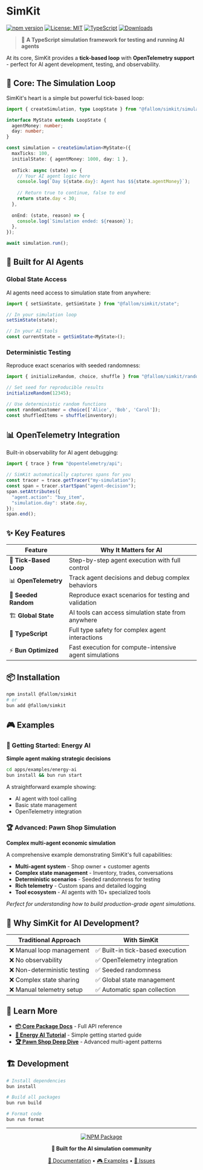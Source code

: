# SimKit

[![npm version](https://badge.fury.io/js/%40fallom%2Fsimkit.svg)](https://www.npmjs.com/package/@fallom/simkit)
[![License: MIT](https://img.shields.io/badge/License-MIT-yellow.svg)](https://opensource.org/licenses/MIT)
[![TypeScript](https://img.shields.io/badge/TypeScript-007ACC?style=flat&logo=typescript&logoColor=white)](https://www.typescriptlang.org/)
[![Downloads](https://img.shields.io/npm/dm/@fallom/simkit.svg)](https://www.npmjs.com/package/@fallom/simkit)

> 🤖 **A TypeScript simulation framework for testing and running AI agents**

At its core, SimKit provides a **tick-based loop** with **OpenTelemetry support** - perfect for AI agent development, testing, and observability.

## 🔄 Core: The Simulation Loop

SimKit's heart is a simple but powerful tick-based loop:

```typescript
import { createSimulation, type LoopState } from "@fallom/simkit/simulation";

interface MyState extends LoopState {
  agentMoney: number;
  day: number;
}

const simulation = createSimulation<MyState>({
  maxTicks: 100,
  initialState: { agentMoney: 1000, day: 1 },
  
  onTick: async (state) => {
    // Your AI agent logic here
    console.log(`Day ${state.day}: Agent has $${state.agentMoney}`);
    
    // Return true to continue, false to end
    return state.day < 30;
  },
  
  onEnd: (state, reason) => {
    console.log(`Simulation ended: ${reason}`);
  },
});

await simulation.run();
```

## 🤖 Built for AI Agents

### Global State Access
AI agents need access to simulation state from anywhere:

```typescript
import { setSimState, getSimState } from "@fallom/simkit/state";

// In your simulation loop
setSimState(state);

// In your AI tools
const currentState = getSimState<MyState>();
```

### Deterministic Testing
Reproduce exact scenarios with seeded randomness:

```typescript
import { initializeRandom, choice, shuffle } from "@fallom/simkit/random";

// Set seed for reproducible results
initializeRandom(12345);

// Use deterministic random functions
const randomCustomer = choice(['Alice', 'Bob', 'Carol']);
const shuffledItems = shuffle(inventory);
```

## 📊 OpenTelemetry Integration

Built-in observability for AI agent debugging:

```typescript
import { trace } from "@opentelemetry/api";

// SimKit automatically captures spans for you
const tracer = trace.getTracer("my-simulation");
const span = tracer.startSpan("agent-decision");
span.setAttributes({
  "agent.action": "buy_item",
  "simulation.day": state.day,
});
span.end();
```

## ✨ Key Features

| Feature | Why It Matters for AI |
|---------|----------------------|
| 🔄 **Tick-Based Loop** | Step-by-step agent execution with full control |
| 📊 **OpenTelemetry** | Track agent decisions and debug complex behaviors |
| 🎲 **Seeded Random** | Reproduce exact scenarios for testing and validation |
| 🏗️ **Global State** | AI tools can access simulation state from anywhere |
| 🔧 **TypeScript** | Full type safety for complex agent interactions |
| ⚡ **Bun Optimized** | Fast execution for compute-intensive agent simulations |

## 📦 Installation

```bash
npm install @fallom/simkit
# or
bun add @fallom/simkit
```

## 🎮 Examples

### 🚀 Getting Started: Energy AI
**Simple agent making strategic decisions**

```bash
cd apps/examples/energy-ai
bun install && bun run start
```

A straightforward example showing:
- AI agent with tool calling
- Basic state management
- OpenTelemetry integration

### 🏆 Advanced: Pawn Shop Simulation  
**Complex multi-agent economic simulation**

A comprehensive example demonstrating SimKit's full capabilities:
- **Multi-agent system** - Shop owner + customer agents
- **Complex state management** - Inventory, trades, conversations
- **Deterministic scenarios** - Seeded randomness for testing
- **Rich telemetry** - Custom spans and detailed logging
- **Tool ecosystem** - AI agents with 10+ specialized tools

*Perfect for understanding how to build production-grade agent simulations.*

## 🚀 Why SimKit for AI Development?

| Traditional Approach | With SimKit |
|----------------------|-------------|
| ❌ Manual loop management | ✅ Built-in tick-based execution |
| ❌ No observability | ✅ OpenTelemetry integration |
| ❌ Non-deterministic testing | ✅ Seeded randomness |
| ❌ Complex state sharing | ✅ Global state management |
| ❌ Manual telemetry setup | ✅ Automatic span collection |

## 📖 Learn More

- **[📦 Core Package Docs](./packages/simkit/README.md)** - Full API reference
- **[🚀 Energy AI Tutorial](./apps/examples/energy-ai/README.md)** - Simple getting started guide
- **[🏆 Pawn Shop Deep Dive](./examples/pawn/README.md)** - Advanced multi-agent patterns

## 🏗️ Development

```bash
# Install dependencies
bun install

# Build all packages  
bun run build

# Format code
bun run format
```

---

<div align="center">

[![NPM Package](https://img.shields.io/npm/v/@fallom/simkit?style=for-the-badge&logo=npm)](https://www.npmjs.com/package/@fallom/simkit)

**🚀 Built for the AI simulation community**

[📖 Documentation](./packages/simkit/README.md) • [🎮 Examples](./apps/examples/) • [🐛 Issues](https://github.com/fallomai/simkit/issues)

</div>